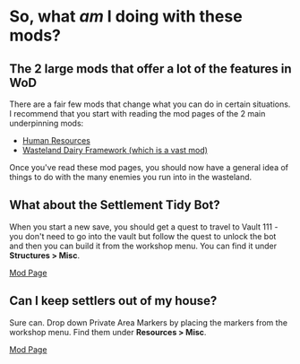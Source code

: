 # So, what *am* I doing with these mods?

## The 2 large mods that offer a lot of the features in WoD
There are a fair few mods that change what you can do in certain situations. I recommend that you start with reading the mod pages of the 2 main underpinning mods:

* [Human Resources](https://www.loverslab.com/topic/156546-human-resources/)
* [Wasteland Dairy Framework (which is a vast mod)](https://www.loverslab.com/topic/142352-wasteland-dairy-framework)

Once you've read these mod pages, you should now have a general idea of things to do with the many enemies you run into in the wasteland.

## What about the Settlement Tidy Bot?
When you start a new save, you should get a quest to travel to Vault 111 - you don't need to go into the vault but follow the quest to unlock the bot and then you can build it from the workshop menu. You can find it under **Structures > Misc**.

[Mod Page](https://www.nexusmods.com/fallout4/mods/33217)

## Can I keep settlers out of my house?
Sure can. Drop down Private Area Markers by placing the markers from the workshop menu. Find them under **Resources > Misc**.

[Mod Page](https://www.nexusmods.com/fallout4/mods/26377)

